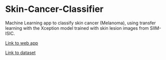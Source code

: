 # Skin-Cancer-Classifier
Machine Learning app to classify skin cancer (Melanoma), using transfer learning with the Xception model trained with skin lesion images from SIIM-ISIC.

[Link to web app](https://huggingface.co/spaces/0xJason/SCAR)

[Link to dataset](https://www.kaggle.com/c/siim-isic-melanoma-classification)
